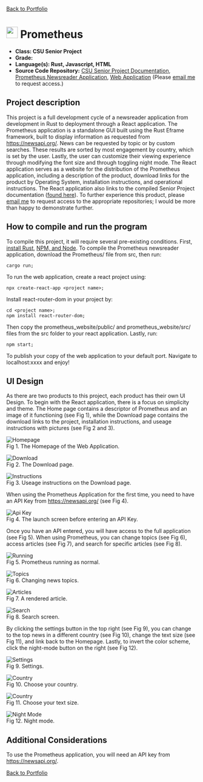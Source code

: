 [Back to Portfolio](./)

<img src="./images/Prometheus/prometheus_logo.png" style="width:30px"> Prometheus
===============

-   **Class: CSU Senior Project** 
-   **Grade:** 
-   **Language(s): Rust, Javascript, HTML** 
-   **Source Code Repository:** [CSU Senior Project Documentation](https://github.com/RicoNoSuave/CSU_Senior_Project), [Prometheus Newsreader Application](https://github.com/RicoNoSuave/Prometheus), [Web Application](https://github.com/RicoNoSuave/prometheus_website)
    (Please [email me](mailto:Ricardo.E.Harris@gmail.com?subject=GitHub%20Access) to request access.)

## Project description

This project is a full development cycle of a newsreader application from development in Rust to deployment through a React application. The Prometheus application is a standalone GUI built using the Rust Eframe framework, built to display information as requested from https://newsapi.org/. News can be requested by topic or by custom searches. These results are sorted by most engagement by country, which is set by the user. Lastly, the user can customize their viewing experience through modifying the font size and through toggling night mode. The React application serves as a website for the distribution of the Prometheus application, including a description of the product, download links for the product by Operating System, installation instructions, and operational instructions.
The React application also links to the compiled Senior Project documentation ([found here](https://github.com/RicoNoSuave/CSU_Senior_Project/blob/master/docs/Prometheus%20Full%20Documentation.md)). To further experience this product, please [email me](mailto:Ricardo.E.Harris@gmail.com?subject=GitHub%20Access) to request access to the appropriate repositories; I would be more than happy to demonstrate further.

## How to compile and run the program

To compile this project, it will require several pre-existing conditions. First, <a href="https://www.rust-lang.org/tools/install">install Rust</a>, 
<a href="https://docs.npmjs.com/downloading-and-installing-node-js-and-npm">NPM, and Node</a>. To compile the Prometheus newsreader application, download the Prometheus/ file from src, then run:
```
cargo run;
```
To run the web application, create a react project using:
```
npx create-react-app <project name>;
```
Install react-router-dom in your project by:
```
cd <project name>;
npm install react-router-dom;
```
Then copy the prometheus_website/public/ and prometheus_website/src/ files from the src folder to your react application. Lastly, run:
```
npm start;
```
To publish your copy of the web application to your default port. Navigate to localhost:xxxx and enjoy!


## UI Design

As there are two products to this project, each product has their own UI Design. To begin with the React application, there is a focus on simplicity and theme. The Home page contains a descriptor of Prometheus and an image of it functioning (see Fig 1), while the Download page contains the download links to the project, installation instructions, and useage instructions with pictures (see Fig 2 and 3).

![Homepage](images/Prometheus/Homepage.png)  
Fig 1. The Homepage of the Web Application.

![Download](images/Prometheus/Download.png)  
Fig 2. The Download page.

![Instructions](images/Prometheus/Useage.png)  
Fig 3. Useage instructions on the Download page.

When using the Prometheus Application for the first time, you need to have an API Key from https://newsapi.org/ (see Fig 4).

![Api Key](images/Prometheus/first_start.png)  
Fig 4. The launch screen before entering an API Key.

Once you have an API entered, you will have access to the full application (see Fig 5). When using Prometheus, you can change topics (see Fig 6), access articles (see Fig 7), and search for specific articles (see Fig 8).

![Running](images/Prometheus/running.png)  
Fig 5. Prometheus running as normal.

![Topics](images/Prometheus/headlines.png)  
Fig 6. Changing news topics.

![Articles](images/Prometheus/article.png)  
Fig 7. A rendered article.

![Search](images/Prometheus/search.png)  
Fig 8. Search screen.

By clicking the settings button in the top right (see Fig 9), you can change to the top news in a different country (see Fig 10), change the text size (see Fig 11), and link back to the Homepage. Lastly, to invert the color scheme, click the night-mode button on the right (see Fig 12).

![Settings](images/Prometheus/settings.png)  
Fig 9. Settings.

![Country](images/Prometheus/country.png)  
Fig 10. Choose your country.

![Country](images/Prometheus/text_size.png)  
Fig 11. Choose your text size.

![Night Mode](images/Prometheus/night_mode.png)  
Fig 12. Night mode.

## Additional Considerations

To use the Prometheus application, you will need an API key from https://newsapi.org/.

[Back to Portfolio](./)
